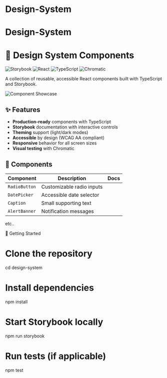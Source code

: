 # Design-System

# Design-System
# 🎨 Design System Components

![Storybook](https://img.shields.io/badge/-Storybook-FF4785?logo=storybook&logoColor=white)
![React](https://img.shields.io/badge/-React-61DAFB?logo=react&logoColor=white)
![TypeScript](https://img.shields.io/badge/-TypeScript-3178C6?logo=typescript&logoColor=white)
![Chromatic](https://img.shields.io/badge/-Chromatic-F24E1E?logo=chromatic&logoColor=white)

A collection of reusable, accessible React components built with TypeScript and Storybook.

![Component Showcase](https://via.placeholder.com/800x400.png?text=Component+Showcase+Preview)

## ✨ Features

- **Production-ready** components with TypeScript
- **Storybook** documentation with interactive controls
- **Theming** support (light/dark modes)
- **Accessible** by design (WCAG AA compliant)
- **Responsive** behavior for all screen sizes
- **Visual testing** with Chromatic

## 🧩 Components

| Component | Description | Docs |
|-----------|-------------|------|
| `RadioButton` | Customizable radio inputs |
| `DatePicker` | Accessible date selector | 
| `Caption` | Small supporting text | 
| `AlertBanner` | Notification messages | 


etc..


🚀 Getting Started
# Clone the repository
cd design-system

# Install dependencies
npm install

# Start Storybook locally
npm run storybook

# Run tests (if applicable)
npm test
